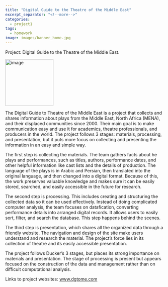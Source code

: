 ```yaml
---
title: "Digital Guide to the Theatre of the Middle East"
excerpt_separator: "<!--more-->"
categories:
  - project1
tags:
  - homework
image: images/banner_home.jpg
---
```






Project: Digital Guide to the Theatre of the Middle East.


  <img width="153" height="148" alt="image" src="https://github.com/user-attachments/assets/2ca46747-f96f-44b2-a738-a2c24ba956de" />



The Digital Guide to Theatre of the Middle East is a project that collects and shares information about plays from the Middle East, North Africa (MENA), and their displaced communities since 2000. Their main goal is to make communication easy and use it for academics, theatre professionals, and producers in the world. The project follows 3 stages: materials, processing, and presentation, but it puts more focus on collecting and presenting the information in an easy and simple way.

The first step is collecting the materials. The team gathers facts about he plays and performances, such as titles, authors, performance dates, and other helpful information like cast lists and the details of production. The language of the plays is in Arabic and Persian, then translated into the original language, and then changed into a digital format. Because of this, the work preserves valuable knowledge and makes sure it can be easily stored, searched, and easily accessible in the future for research.

The second step is processing. This includes creating and structuring the collected data so it can be used effectively. Instead of doing complicated computer analysis, the team focuses on datafication, converting performance details into arranged digital records. It allows users to easily sort, filter, and search the database. This step happens behind the scenes.

The third step is presentation, which shares all the organized data through a friendly website. The navigation and design of the site make users understand and research the material. The project’s force lies in its collection of theatre and its easily accessible presentation.

The project follows Ducker’s 3 stages, but places its strong importance on materials and presentation. The stage of processing is present but appears focused on the construction of the data and management rather than on difficult computational analysis.

Links to project websites:
www.dgtome.com


 
